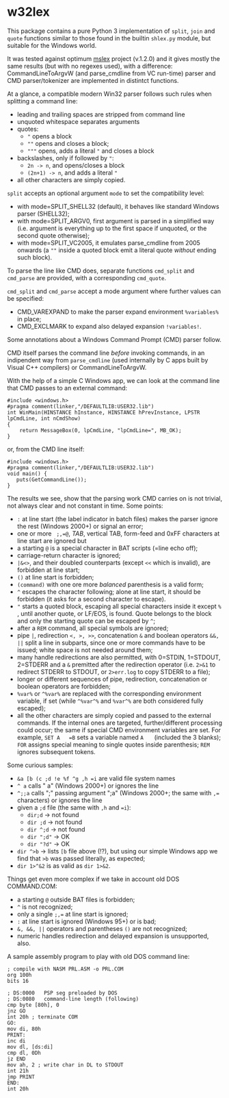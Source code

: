 w32lex
======

This package contains a pure Python 3 implementation of `split`, `join` and
`quote` functions similar to those found in the builtin `shlex.py` module, but
suitable for the Windows world.

It was tested against optimum [mslex](https://github.com/smoofra/mslex) project (v.1.2.0) and it
gives mostly the same results (but with no regexes used), with a difference: CommandLineToArgvW
(and parse_cmdline from VC run-time) parser and CMD parser/tokenizer are implemented in
distintct functions.

At a glance, a compatible modern Win32 parser follows such rules when splitting a command line:
- leading and trailing spaces are stripped from command line
- unquoted whitespace separates arguments
- quotes:
  * `"` opens a block
  * `""` opens and closes a block;
  * `"""` opens, adds a literal `"` and closes a block
- backslashes, only if followed by `"`:
  * `2n -> n`, and opens/closes a block
  * `(2n+1) -> n`, and adds a literal `"`
- all other characters are simply copied.

`split` accepts an optional argument `mode` to set the compatibility level:
- with mode=SPLIT_SHELL32 (default), it behaves like standard Windows parser (SHELL32);
- with mode=SPLIT_ARGV0, first argument is parsed in a simplified way (i.e. argument is
everything up to the first space if unquoted, or the second quote otherwise);
- with mode=SPLIT_VC2005, it emulates parse_cmdline from 2005 onwards (a `""` inside a
quoted block emit a literal quote _without_ ending such block).

To parse the line like CMD does, separate functions `cmd_split` and
`cmd_parse` are provided, with a corresponding `cmd_quote`.

`cmd_split` and `cmd_parse` accept a mode argument where further values can be
specified:
- CMD_VAREXPAND to make the parser expand environment `%variables%` in place;
- CMD_EXCLMARK to expand also delayed expansion `!variables!`.

Some annotations about a Windows Command Prompt (CMD) parser follow.

CMD itself parses the command line _before_ invoking commands, in an indipendent
way from `parse_cmdline` (used internally by C apps built by Visual C++
compilers) or CommandLineToArgvW.

With the help of a simple C Windows app, we can look at the command line that 
CMD passes to an external command:
```
#include <windows.h>
#pragma comment(linker,"/DEFAULTLIB:USER32.lib")
int WinMain(HINSTANCE hInstance, HINSTANCE hPrevInstance, LPSTR lpCmdLine, int nCmdShow)
{
    return MessageBox(0, lpCmdLine, "lpCmdLine=", MB_OK);
}
```
or, from the CMD line itself:
```
#include <windows.h>
#pragma comment(linker,"/DEFAULTLIB:USER32.lib")
void main() {
   puts(GetCommandLine());
}
```

The results we see, show that the parsing work CMD carries on is not trivial,
not always clear and not constant in time. Some points:

- `:` at line start (the label indicator in batch files) makes the parser ignore
the rest (Windows 2000+) or signal an error;
- one or more ` ;,=@`,  _TAB_, vertical TAB, form-feed and 0xFF characters at
line start are ignored but
- a starting `@` is a special character in BAT scripts (=line echo off);
- carriage-return character is ignored;
- `|&<>`, and their doubled counterparts (except `<<` which is invalid), are
forbidden at line start;
- `()` at line start is forbidden;
- `(command)` with one ore more _balanced_ parenthesis is a valid form;
- `^` escapes the character following; alone at line start, it should be
forbidden (it asks for a second character to escape).
- `"` starts a quoted block, escaping all special characters inside it except
`%` , until another quote, or LF/EOS, is found. Quote belongs to the block
and only the starting quote can be escaped by `^`;
- after a `REM` command, all special symbols are ignored;
- pipe `|`, redirection `<, >, >>`, concatenation `&` and boolean operators `&&, ||`
split a line in subparts, since one or more commands have to be issued; white space
is not needed around them;
- many handle redirections are also permitted, with 0=STDIN, 1=STDOUT, 2=STDERR and
a `&` premitted after the redirection operator (i.e. `2>&1` to redirect STDERR
to STDOUT, or `2>err.log` to copy STDERR to a file);
- longer or different sequences of pipe, redirection, concatenation or boolean
operators are forbidden;
- `%var%` or `^%var%` are replaced with the corresponding environment variable,
if set (while `^%var^%` and `%var^%` are both considered fully escaped);
- all the other characters are simply copied and passed to the external
commands. If the internal ones are targeted, further/different processing could
occur; the same if special CMD environment variables are set. For example,
`SET A   =B` sets a variable named `A   ` (included the 3 blanks); `FOR` assigns
special meaning to single quotes inside parenthesis; `REM` ignores subsequent
tokens.
  

Some curious samples:
- `&a [b (c ;d !e %f ^g ,h =i` are valid file system names
- `^ a` calls " a" (Windows 2000+) or ignores the line
- `^;;a` calls ";" passing argument ";a" (Windows 2000+; the same with `,=` characters) or ignores the line
- given a `;d` file (the same with `,h` and `=i`):
  * `dir;d` -> not found
  * `dir ;d`  -> not found
  * `dir ^;d` -> not found
  * `dir ";d"` -> OK
  * `dir "?d"` -> OK
- `dir ^>b` -> lists `[b` file above (!?), but using our simple Windows app we
find that `>b` was passed literally, as expected;
- `dir 1>^&2` is as valid as `dir 1>&2`.

Things get even more complex if we take in account old DOS COMMAND.COM:
- a starting `@` outside BAT files is forbidden;
- `^` is not recognized;
- only a single `;,=` at line start is ignored;
- `:` at line start is ignored (Windows 95+) or is bad;
- `&, &&, ||` operators and parentheses `()` are not recognized;
- numeric handles redirection and delayed expansion is unsupported, also.

A sample assembly program to play with old DOS command line:
```
; compile with NASM PRL.ASM -o PRL.COM
org 100h
bits 16

; DS:0000   PSP seg preloaded by DOS
; DS:0080   command-line length (following)
cmp byte [80h], 0
jnz GO
int 20h ; terminate COM
GO:
mov di, 80h
PRINT:
inc di
mov dl, [ds:di]
cmp dl, 0Dh
jz END
mov ah, 2 ; write char in DL to STDOUT
int 21h
jmp PRINT
END:
int 20h
```
